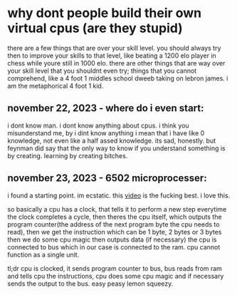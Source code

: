 # why dont people build their own virtual cpus (are they stupid)

there are a few things that are over your skill level. you should always try then to improve your skills to that level, like beating a 1200 elo player in chess while youre still in 1000 elo. there are other things that are way over your skill level that you shouldnt even try; things that you cannot comprehend, like a 4 foot 1 middles school dweeb taking on lebron james. i am the metaphorical 4 foot 1 kid.

## november 22, 2023 - where do i even start:
i dont know man. i dont know anything about cpus. i think you misunderstand me, by i dint know anything i mean that i have like 0 knowledge, not even like a half assed knowledge. its sad, honestly. but feynman did say that the only way to know if you understand something is by creating. learning by creating bitches.

## november 23, 2023 - 6502 microprocesser:
i found a starting point. im ecstatic. this [video](https://youtu.be/8XmxKPJDGU0?si=hESmnUutLE8t9HKD) is the fucking best. i love this. 

so basically a cpu has a clock, that tells it to perform a new step everytime the clock completes a cycle, then theres the cpu itself, which outputs the program counter(the address of the next program byte the cpu needs to read), then we get the instruction which can be 1 byte, 2 bytes or 3 bytes then we do some cpu magic then outputs data (if necessary) the cpu is connected to bus which in our case is connected to the ram. cpu cannot function as a single unit. 

tl;dr cpu is clocked, it sends program counter to bus, bus reads from ram and tells cpu the instructions, cpu does some cpu magic and if necessary sends the output to the bus. easy peasy lemon squeezy.



